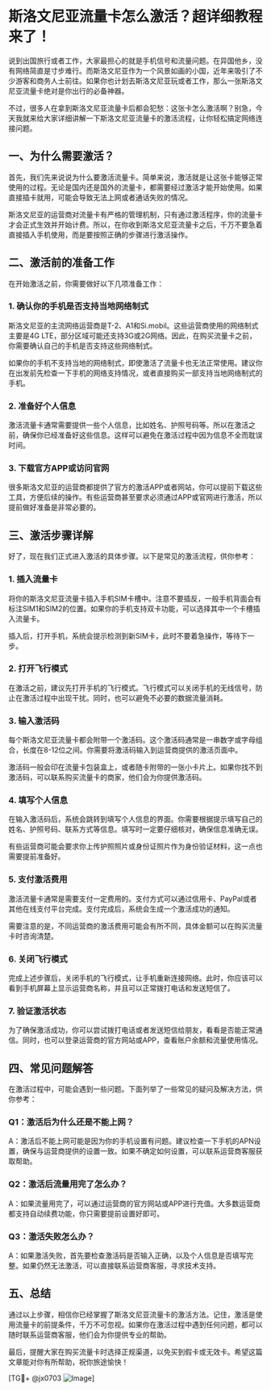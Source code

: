 # 斯洛文尼亚流量卡怎么激活？超详细教程来了！

说到出国旅行或者工作，大家最担心的就是手机信号和流量问题。在异国他乡，没有网络简直是寸步难行。而斯洛文尼亚作为一个风景如画的小国，近年来吸引了不少游客和商务人士前往。如果你也计划去斯洛文尼亚玩或者工作，那么一张斯洛文尼亚流量卡绝对是你出行的必备神器。

不过，很多人在拿到斯洛文尼亚流量卡后都会犯愁：这张卡怎么激活啊？别急，今天我就来给大家详细讲解一下斯洛文尼亚流量卡的激活流程，让你轻松搞定网络连接问题。

## 一、为什么需要激活？

首先，我们先来说说为什么要激活流量卡。简单来说，激活就是让这张卡能够正常使用的过程。无论是国内还是国外的流量卡，都需要经过激活才能开始使用。如果直接插卡就用，可能会导致无法上网或者通话失败的情况。

斯洛文尼亚的运营商对流量卡有严格的管理机制，只有通过激活程序，你的流量卡才会正式生效并开始计费。所以，在你收到斯洛文尼亚流量卡之后，千万不要急着直接插入手机使用，而是要按照正确的步骤进行激活操作。

## 二、激活前的准备工作

在开始激活之前，你需要做好以下几项准备工作：

### 1. 确认你的手机是否支持当地网络制式

斯洛文尼亚的主流网络运营商是T-2、A1和Si.mobil。这些运营商使用的网络制式主要是4G LTE，部分区域可能还支持3G或2G网络。因此，在购买流量卡之前，你需要确认自己的手机是否支持这些网络制式。

如果你的手机不支持当地的网络制式，即使激活了流量卡也无法正常使用。建议你在出发前先检查一下手机的网络支持情况，或者直接购买一部支持当地网络制式的手机。

### 2. 准备好个人信息

激活流量卡通常需要提供一些个人信息，比如姓名、护照号码等。所以在激活之前，确保你已经准备好这些信息。这样可以避免在激活过程中因为信息不全而耽误时间。

### 3. 下载官方APP或访问官网

很多斯洛文尼亚的运营商都提供了官方的激活APP或者网站，你可以提前下载这些工具，方便后续的操作。有些运营商甚至要求必须通过APP或官网进行激活，所以提前做好准备是非常必要的。

## 三、激活步骤详解

好了，现在我们正式进入激活的具体步骤。以下是常见的激活流程，供你参考：

### 1. 插入流量卡

将你的斯洛文尼亚流量卡插入手机SIM卡槽中。注意不要插反，一般手机背面会有标注SIM1和SIM2的位置。如果你的手机支持双卡功能，可以选择其中一个卡槽插入流量卡。

插入后，打开手机，系统会提示检测到新SIM卡，此时不要着急操作，等待下一步。

### 2. 打开飞行模式

在激活之前，建议先打开手机的飞行模式。飞行模式可以关闭手机的无线信号，防止在激活过程中出现干扰。同时，也可以避免不必要的数据流量消耗。

### 3. 输入激活码

每个斯洛文尼亚流量卡都会附带一个激活码。这个激活码通常是一串数字或字母组合，长度在8-12位之间。你需要将激活码输入到运营商提供的激活页面中。

激活码一般会印在流量卡包装盒上，或者随卡附带的一张小卡片上。如果你找不到激活码，可以联系购买流量卡的商家，他们会为你提供激活码。

### 4. 填写个人信息

在输入激活码后，系统会跳转到填写个人信息的界面。你需要根据提示填写自己的姓名、护照号码、联系方式等信息。填写时一定要仔细核对，确保信息准确无误。

有些运营商可能会要求你上传护照照片或身份证照片作为身份验证材料，这一点也需要提前准备好。

### 5. 支付激活费用

激活流量卡通常是需要支付一定费用的。支付方式可以通过信用卡、PayPal或者其他在线支付平台完成。支付完成后，系统会生成一个激活成功的通知。

需要注意的是，不同运营商的激活费用可能会有所不同，具体金额可以在购买流量卡时咨询清楚。

### 6. 关闭飞行模式

完成上述步骤后，关闭手机的飞行模式，让手机重新连接网络。此时，你应该可以看到手机屏幕上显示运营商名称，并且可以正常拨打电话和发送短信了。

### 7. 验证激活状态

为了确保激活成功，你可以尝试拨打电话或者发送短信给朋友，看看是否能正常通信。同时，也可以登录运营商的官方网站或APP，查看账户余额和流量使用情况。

## 四、常见问题解答

在激活过程中，可能会遇到一些问题。下面列举了一些常见的疑问及解决方法，供你参考：

### Q1：激活后为什么还是不能上网？

A：激活后不能上网可能是因为你的手机设置有问题。建议检查一下手机的APN设置，确保与运营商提供的设置一致。如果不确定如何设置，可以联系运营商客服获取帮助。

### Q2：激活后流量用完了怎么办？

A：如果流量用完了，可以通过运营商的官方网站或APP进行充值。大多数运营商都支持自动续费功能，你只需要提前设置好即可。

### Q3：激活失败怎么办？

A：如果激活失败，首先要检查激活码是否输入正确，以及个人信息是否填写完整。如果仍然无法激活，可以直接联系运营商客服，寻求技术支持。

## 五、总结

通过以上步骤，相信你已经掌握了斯洛文尼亚流量卡的激活方法。记住，激活是使用流量卡的前提条件，千万不可忽视。如果你在激活过程中遇到任何问题，都可以随时联系运营商客服，他们会为你提供专业的帮助。

最后，提醒大家在购买流量卡时选择正规渠道，以免买到假卡或无效卡。希望这篇文章能对你有所帮助，祝你旅途愉快！

[TG💪+ @jx0703 ![Image](https://github.com/user-attachments/assets/dbca1d08-cadb-493c-b0ec-ad6f7a83f270)]